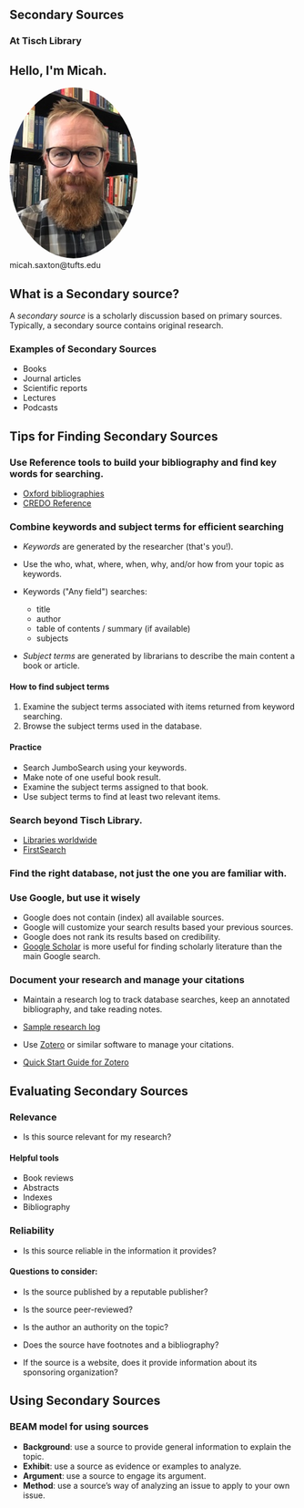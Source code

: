 ## Secondary Sources
### At Tisch Library


## Hello, I'm Micah.
<img src="./images/saxton_profile.jpg" height=300 style="border-radius: 50%">
<br>
micah.saxton@tufts.edu


## What is a Secondary source?

A _secondary source_ is a scholarly discussion based on primary sources. Typically, a secondary source contains original research.

### Examples of Secondary Sources
* Books
* Journal articles
* Scientific reports
* Lectures
* Podcasts


## Tips for Finding Secondary Sources

### Use Reference tools to build your bibliography and find key words for searching.

* [Oxford bibliographies](https://www.library.tufts.edu/ezproxy/ezproxy.asp?location=obo)
* [CREDO Reference](https://www.library.tufts.edu/ezproxy/ezproxy.asp?location=xreferplus)

### Combine keywords and subject terms for efficient searching

* _Keywords_ are generated by the researcher (that's you!).
* Use the who, what, where, when, why, and/or how from your topic as keywords.

* Keywords ("Any field") searches:
    * title
    * author
    * table of contents / summary (if available)
    * subjects

* _Subject terms_ are generated by librarians to describe the main content a book or article.

#### How to find subject terms
1. Examine the subject terms associated with items returned from keyword searching.
2. Browse the subject terms used in the database.

#### Practice
* Search JumboSearch using your keywords.
* Make note of one useful book result.
* Examine the subject terms assigned to that book.
* Use subject terms to find at least two relevant items.


### Search beyond Tisch Library.

* [Libraries worldwide](https://tufts.on.worldcat.org/discovery)
* [FirstSearch](http://www.library.tufts.edu/ezproxy/ezproxy.asp?LOCATION=FirstSearch)


### Find the right database, not just the one you are familiar with.


### Use Google, but use it wisely

* Google does not contain (index) all available sources.
* Google will customize your search results based your previous sources.
* Google does not rank its results based on credibility.
* [Google Scholar](https://scholar.google.com/) is more useful for finding scholarly literature than the main Google search.


### Document your research and manage your citations

* Maintain a research log to track database searches, keep an annotated bibliography, and take reading notes.
* [Sample research log](https://msaxton.notion.site/Sample-Research-Log-5d5743036c394ad184bab74eebf78acd)

* Use [Zotero](https://www.zotero.org/) or similar software to manage your citations.
* [Quick Start Guide for Zotero](https://www.zotero.org/support/quick_start_guide)


## Evaluating Secondary Sources

### Relevance
* Is this source relevant for my research?

#### Helpful tools
* Book reviews
* Abstracts
* Indexes
* Bibliography

### Reliability
* Is this source reliable in the information it provides?

#### Questions to consider:

* Is the source published by a reputable publisher?

* Is the source peer-reviewed?

* Is the author an authority on the topic?

* Does the source have footnotes and a bibliography?

* If the source is a website, does it provide information about its sponsoring organization?


## Using Secondary Sources

### BEAM model for using sources
* **Background**: use a source to provide general information to explain the topic.
* **Exhibit**: use a source as evidence or examples to analyze.
* **Argument**: use a source to engage its argument.
* **Method**: use a source’s way of analyzing an issue to apply to your own issue.